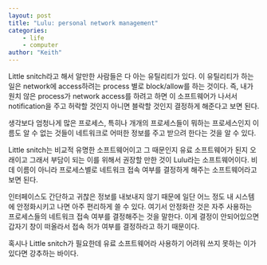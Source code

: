 ```yaml
---
layout: post
title: "Lulu: personal network management"
categories:
    - life
    - computer
author: "Keith"
---
```


Little snitch라고 해서 알만한 사람들은 다 아는 유틸리티가 있다. 이 유틸리티가 하는 일은 network에 access하려는 process 별로 block/allow를 하는 것이다. 즉, 내가 원치 않은 process가 network access를 하려고 하면 이 소프트웨어가 나서서 notification을 주고 허락할 것인지 아니면 블락할 것인지 결정하게 해준다고 보면 된다. 

생각보다 엄청나게 많은 프로세스, 특히나 개개의 프로세스들이 뭐하는 프로세스인지 이름도 알 수 없는 것들이 네트워크로 어떠한 정보를 주고 받으려 한다는 것을 알 수 있다. 

Little snitch는 비교적 유명한 소프트웨어이고 그 때문인지 유료 소프트웨어가 된지 오래이고 그래서 부담이 되는 이를 위해서 권장할 만한 것이 Lulu라는 소프트웨어이다. 비데 이름이 아니라 프로세스별로 네트워크 접속 여부를 결정하게 해주는 소프트웨어라고 보면 된다.

인터페이스도 간단하고 귀찮은 정보를 내보내지 않기 때문에 일단 어느 정도 내 시스템에 안정화시키고 나면 아주 편리하게 쓸 수 있다. 여기서 안정화란 것은 자주 사용하는 프로세스들의 네트워크 접속 여부를 결정해주는 것을 말한다. 이게 결정이 안되어있으면 갑자기 창이 떠올라서 접속 허가 여부를 결정하라고 하기 때문이다. 

혹시나 Little snitch가 필요한데 유료 소프트웨어라 사용하기 어려워 쓰지 못하는 이가 있다면 강추하는 바이다. 